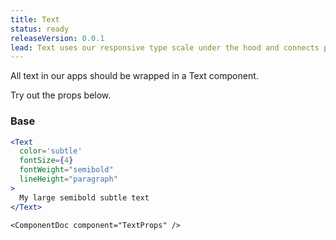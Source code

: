 ```yaml
---
title: Text
status: ready
releaseVersion: 0.0.1
lead: Text uses our responsive type scale under the hood and connects props with all our type foundations.
---
```


All text in our apps should be wrapped in a Text component.

Try out the props below.


### Base
```.jsx
<Text
  color='subtle'
  fontSize={4}
  fontWeight="semibold"
  lineHeight="paragraph"
>
  My large semibold subtle text
</Text>
```

```!jsx
<ComponentDoc component="TextProps" />
```
